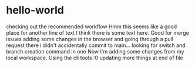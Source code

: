 # hello-world
checking out the recommended workflow
Hmm this seems like a good place for another line of text
I think there is some text here. Good for merge issues
adding some changes in the browser and going through a pull request there
i didn't accidentally commit to main... looking for switch and branch creation command in one
Now I'm adding some changes from my local workspace. Using the cli tools :0
updating more things at end of file

